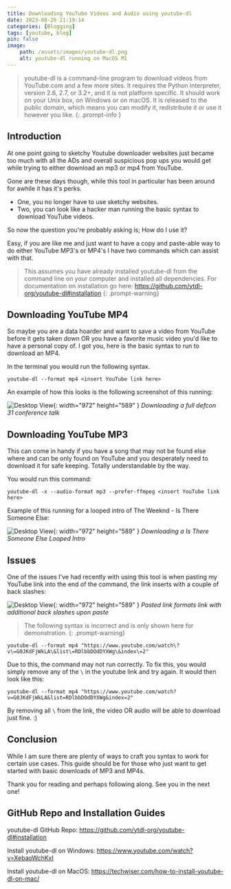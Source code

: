 ```yaml
---
title: Downloading YouTube Videos and Audio using youtube-dl
date: 2023-08-26 21:19:14
categories: [Blogging]
tags: [youtube, blog]
pin: false
image:
    path: /assets/images/youtube-dl.png
    alt: youtube-dl running on MacOS M1
---
```


> youtube-dl is a command-line program to download videos from YouTube.com and a few more sites. It requires the Python interpreter, version 2.6, 2.7, or 3.2+, and it is not platform specific. It should work on your Unix box, on Windows or on macOS. It is released to the public domain, which means you can modify it, redistribute it or use it however you like.
{: .prompt-info }

## Introduction

At one point going to sketchy Youtube downloader websites just became too much with all the ADs and overall suspicious pop ups you would get while trying to either download an mp3 or mp4 from YouTube. 

Gone are these days though, while this tool in particular has been around for awhile it has it's perks. 
 - One, you no longer have to use sketchy websites. 
 - Two, you can look like a hacker man running the basic syntax to download YouTube videos.

 So now the question you're probably asking is; How do I use it?

 Easy, if you are like me and just want to have a copy and paste-able way to do either YouTube MP3's or MP4's I have two commands which can assist with that.

> This assumes you have already installed youtube-dl from the command line on your computer and installed all dependencies. For documentation on installation go here: https://github.com/ytdl-org/youtube-dl#installation 
{: .prompt-warning}

 
## Downloading YouTube MP4
 
 So maybe you are a data hoarder and want to save a video from YouTube before it gets taken down OR you have a favorite music video you'd like to have a personal copy of. I got you, here is the basic syntax to run to download an MP4. 

 In the terminal you would run the following syntax. 

 ```shell
 youtube-dl --format mp4 <insert YouTube link here> 
 ```
An example of how this looks is the following screenshot of this running: 

![Desktop View](/assets/images/youtube-dl.png){: width="972" height="589" }
_Downloading a full defcon 31 conference talk_

## Downloading YouTube MP3
This can come in handy if you have a song that may not be found else where and can be only found on YouTube and you desperately need to download it for safe keeping. Totally understandable by the way. 

You would run this command: 

```shell
youtube-dl -x --audio-format mp3 --prefer-ffmpeg <insert YouTube link here> 
```

Example of this running for a looped intro of The Weeknd - Is There Someone Else:

![Desktop View](/assets/images/youtube-dl-2.png){: width="972" height="589" }
_Downloading a Is There Someone Else Looped Intro_

## Issues
One of the issues I've had recently with using this tool is when pasting my YouTube link into the end of the command, the link inserts with a couple of back slashes:

![Desktop View](/assets/images/youtube-dl-3.png){: width="972" height="589" }
_Pasted link formats link with additional back slashes upon paste_

> The following syntax is incorrect and is only shown here for demonstration.
{: .prompt-warning}

```shell
youtube-dl --format mp4 "https://www.youtube.com/watch\?v\=G0JKdFjWkLA\&list\=RDlbbDOdDYXWg\&index\=2"
```

Due to this, the command may not run correctly. To fix this, you would simply remove any of the `\` in the youtube link and try again. It would then look like this:

```shell
youtube-dl --format mp4 "https://www.youtube.com/watch?v=G0JKdFjWkLA&list=RDlbbDOdDYXWg&index=2"
```

By removing all `\` from the link, the video OR audio will be able to download just fine. :)

## Conclusion
While I am sure there are plenty of ways to craft you syntax to work for certain use cases. This guide should be for those who just want to get started with basic downloads of MP3 and MP4s. 

Thank you for reading and perhaps following along. See you in the next one! 

## GitHub Repo and Installation Guides

youtube-dl GitHub Repo: https://github.com/ytdl-org/youtube-dl#installation

Install youtube-dl on Windows: https://www.youtube.com/watch?v=XebaoWchKxI

Install youtube-dl on MacOS: https://techwiser.com/how-to-install-youtube-dl-on-mac/
